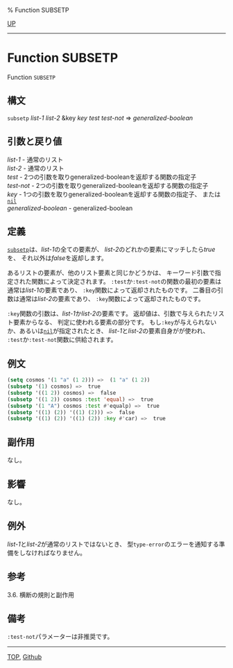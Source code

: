 % Function SUBSETP

[UP](14.2.html)  

---

# Function **SUBSETP**


Function `SUBSETP`


## 構文

`subsetp` *list-1* *list-2* &key *key* *test* *test-not* => *generalized-boolean*


## 引数と戻り値

*list-1* - 通常のリスト  
*list-2* - 通常のリスト  
*test* - 2つの引数を取りgeneralized-booleanを返却する関数の指定子  
*test-not* - 2つの引数を取りgeneralized-booleanを返却する関数の指定子  
*key* - 1つの引数を取りgeneralized-booleanを返却する関数の指定子、
または[`nil`](5.3.nil-variable.html)  
*generalized-boolean* - generalized-boolean


## 定義

[`subsetp`](14.2.subsetp.html)は、*list-1*の全ての要素が、
*list-2*のどれかの要素にマッチしたら*true*を、
それ以外は*false*を返却します。

あるリストの要素が、他のリスト要素と同じかどうかは、
キーワード引数で指定された関数によって決定されます。
`:test`か`:test-not`の関数の最初の要素は通常は*list-1*の要素であり、
`:key`関数によって返却されたものです。
二番目の引数は通常は*list-2*の要素であり、
`:key`関数によって返却されたものです。

`:key`関数の引数は、*list-1*か*list-2*の要素です。
返却値は、引数で与えられたリスト要素からなる、
判定に使われる要素の部分です。
もし`:key`が与えられないか、あるいは[`nil`](5.3.nil-variable.html)が指定されたとき、
*list-1*と*list-2*の要素自身がが使われ、
`:test`か`:test-not`関数に供給されます。


## 例文

```lisp
(setq cosmos '(1 "a" (1 2))) =>  (1 "a" (1 2))
(subsetp '(1) cosmos) =>  true
(subsetp '((1 2)) cosmos) =>  false
(subsetp '((1 2)) cosmos :test 'equal) =>  true
(subsetp '(1 "A") cosmos :test #'equalp) =>  true
(subsetp '((1) (2)) '((1) (2))) =>  false
(subsetp '((1) (2)) '((1) (2)) :key #'car) =>  true
```


## 副作用

なし。


## 影響

なし。


## 例外

*list-1*と*list-2*が通常のリストではないとき、
型`type-error`のエラーを通知する準備をしなければなりません。


## 参考

3.6. 横断の規則と副作用


## 備考

`:test-not`パラメーターは非推奨です。


---
[TOP](index.html),  [Github](https://github.com/nptcl/npt-japanese)

